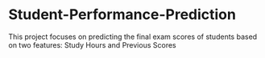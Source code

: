 # Student-Performance-Prediction
This project focuses on predicting the final exam scores of students based on two features: Study Hours and Previous Scores
